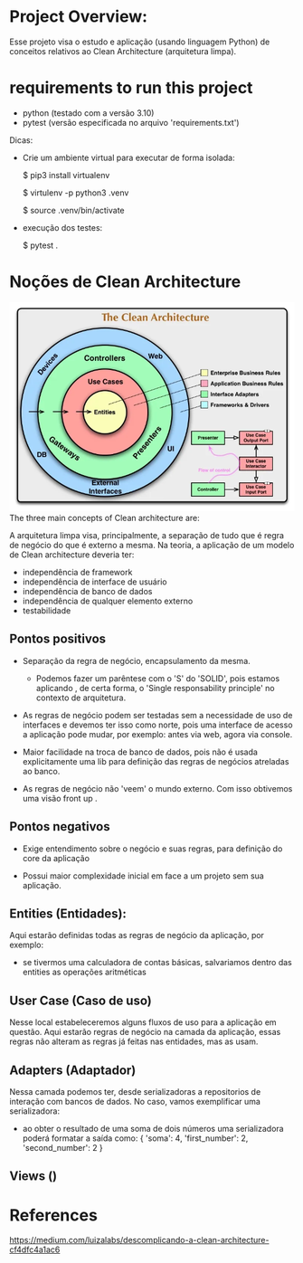 # Project Overview:

Esse projeto visa o estudo e aplicação (usando linguagem Python) de conceitos relativos ao
Clean Architecture (arquitetura limpa).

# requirements to run this project

- python (testado com a versão 3.10)
- pytest (versão especificada no arquivo 'requirements.txt')

Dicas:

- Crie um ambiente virtual para executar de forma isolada:
  
    $ pip3 install virtualenv

    $ virtulenv -p python3 .venv

    $ source .venv/bin/activate

- execução dos testes:
    
    $ pytest .

# Noções de Clean Architecture


![](./assets/images/clean_architecture.webp)
The three main concepts of Clean architecture are:

A arquitetura limpa visa, principalmente, a separação de tudo que é regra de negócio do que é externo a mesma.
Na teoria, a aplicação de um modelo de Clean architecture deveria ter:

- independência de framework
- independência de interface de usuário
- independência de banco de dados
- independência de qualquer elemento externo
- testabilidade

## Pontos positivos

- Separação da regra de negócio, encapsulamento da mesma.
  - Podemos fazer um parêntese com o 'S' do 'SOLID', pois estamos aplicando , de certa forma, o 'Single responsability principle' no contexto de arquitetura.

- As regras de negócio podem ser testadas sem a necessidade de uso de interfaces e devemos ter isso como norte, pois uma interface de acesso a aplicação pode mudar, por exemplo: antes via web, agora via console.

- Maior facilidade na troca de banco de dados, pois não é usada explicitamente uma lib para definição das regras de negócios atreladas ao banco.

- As regras de negócio não 'veem' o mundo externo. Com isso obtivemos uma visão front up .

## Pontos negativos

- Exige entendimento sobre o negócio e suas regras, para definição do core da aplicação

- Possui maior complexidade inicial em face a um projeto sem sua aplicação.

## Entities (Entidades): 

Aqui estarão definidas todas as regras de negócio da aplicação, por exemplo:

- se tivermos uma calculadora de contas básicas, salvariamos dentro das entities as operações aritméticas

## User Case (Caso de uso)

Nesse local estabeleceremos alguns fluxos de uso para a aplicação em questão.
Aqui estarão regras de negócio na camada da aplicação, essas regras não alteram as regras já feitas nas entidades, mas as usam.

## Adapters (Adaptador)

Nessa camada podemos ter, desde serializadoras a repositorios de interação com bancos de dados.
No caso, vamos exemplificar uma serializadora:

- ao obter o resultado de uma soma de dois números uma serializadora poderá formatar a saída como:
    {
      'soma': 4,
      'first_number': 2,
      'second_number': 2
    }

## Views ()


# References

https://medium.com/luizalabs/descomplicando-a-clean-architecture-cf4dfc4a1ac6